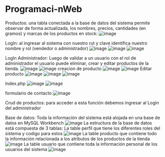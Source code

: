 # Programaci-nWeb

Productos: una tabla conectada a la base de datos del sistema permite observar de forma actualizada, los nombres, precios, cantidades (en gramos) y marcas de los productos en stock: 
![image](https://github.com/hbenavidesviera/Programaci-nWeb/assets/135678013/6430aae1-14cf-4a74-8d28-86233cf9c4ea)


LogIn: al ingresar al sistema con nuestro rut y clave identifica nuestro nombre y rol (vendedor o administrador)
![image](https://github.com/hbenavidesviera/Programaci-nWeb/assets/135678013/cc38f0ad-4a7f-475b-8b63-c5cf2dc04e68)
![image](https://github.com/hbenavidesviera/Programaci-nWeb/assets/135678013/d507f410-1b96-441d-a0a4-24bd521b6c36)
![image](https://github.com/hbenavidesviera/Programaci-nWeb/assets/135678013/32fc5e72-151d-48eb-81c7-13f8b5d7c544)


LogIn Administrador: Luego de validar a un usuario con el rol de administrador el usuario puede eliminar, crear y editar productos de la tienda.
![image](https://github.com/hbenavidesviera/Programaci-nWeb/assets/135678013/8f68d024-4d45-411f-a153-6bfd9e80084f)
![image](https://github.com/hbenavidesviera/Programaci-nWeb/assets/135678013/97a15913-a13f-4eab-ba68-f140ffa7ee20)
creacion de producto
![image](https://github.com/hbenavidesviera/Programaci-nWeb/assets/135678013/e2182354-698a-4442-8056-be4e5ddc6a87)
![image](https://github.com/hbenavidesviera/Programaci-nWeb/assets/135678013/fdfa8ac1-8d78-425a-a6e2-bb9f1e6749b5)
Editar producto
![image](https://github.com/hbenavidesviera/Programaci-nWeb/assets/135678013/6e2d3e0d-a848-4e46-b3f7-e6f2f2ef1a01)
![image](https://github.com/hbenavidesviera/Programaci-nWeb/assets/135678013/0358026e-fd10-44c7-9233-ba490c235c9e)
![image](https://github.com/hbenavidesviera/Programaci-nWeb/assets/135678013/a6015649-1483-4690-8327-8eea3c08b379)

Index.php
![image](https://github.com/hbenavidesviera/Programaci-nWeb/assets/135678013/2b6467c2-3004-4c46-9f5e-321f9f7a7a29)
![image](https://github.com/hbenavidesviera/Programaci-nWeb/assets/135678013/b3564f58-5d63-4e97-9a8c-8e8d36abf53f)

formulario de contacto 
![image](https://github.com/hbenavidesviera/Programaci-nWeb/assets/135678013/fa0fc65b-3ebf-4f6f-b5bb-53f9c528a2e4)











Crud de productos: para acceder a esta función debemos ingresar al Login del administrador 


Base de datos: Toda la información del sistema está alojada en una base de datos en MySQL Workbench
![image](https://github.com/hbenavidesviera/Programaci-nWeb/assets/135678013/c7d8cbdc-2134-43e7-8ca2-5da0d47d00b1)
La estructura de la base de datos está compuesta de 3 tablas:
La table perfil que tiene los diferentes roles del sistema y codigo para estos
![image](https://github.com/hbenavidesviera/Programaci-nWeb/assets/135678013/2ce66aa3-aebb-4931-92d9-c4cf8b5cdd1f)
La table producto que contiene todo la información relacionada a los atributos de los productos de la tienda
![image](https://github.com/hbenavidesviera/Programaci-nWeb/assets/135678013/b8bed2ce-d087-4a15-91fe-eda05e9a7a33)
La table usuario que contiene toda la información personal de los usuarios del sistema
![image](https://github.com/hbenavidesviera/Programaci-nWeb/assets/135678013/592eb673-5089-4324-ad96-fed496ae40d1)



